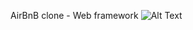AirBnB clone - Web framework
![Alt Text](https://s3.amazonaws.com/intranet-projects-files/concepts/74/hbnb_step3.png)
